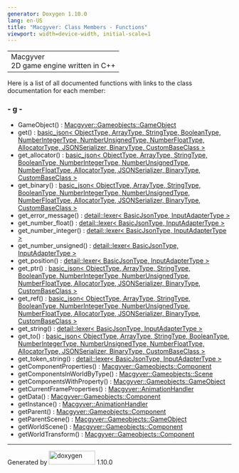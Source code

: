 ```yaml
---
generator: Doxygen 1.10.0
lang: en-US
title: "Macgyver: Class Members - Functions"
viewport: width=device-width, initial-scale=1
---
```


<div id="top">

<div id="titlearea">

<table data-cellspacing="0" data-cellpadding="0">
<colgroup>
<col style="width: 100%" />
</colgroup>
<tbody>
<tr id="projectrow" class="odd">
<td id="projectalign"><div id="projectname">
Macgyver
</div>
<div id="projectbrief">
2D game engine written in C++
</div></td>
</tr>
</tbody>
</table>

</div>

<div id="main-nav">

</div>

</div>

<div class="contents">

<div class="textblock">

Here is a list of all documented functions with links to the class
documentation for each member:

</div>

### <span id="index_g"></span>- g -

- GameObject() : <a
  href="class_macgyver_1_1_gameobjects_1_1_game_object.html#a0273c889cea933c2fd9eaba9104f8cb8"
  class="el">Macgyver::Gameobjects::GameObject</a>
- get() : <a href="classbasic__json.html#a0ab31c7fdbab38898070bca01637f886"
  class="el">basic_json&lt; ObjectType, ArrayType, StringType,
  BooleanType, NumberIntegerType, NumberUnsignedType, NumberFloatType,
  AllocatorType, JSONSerializer, BinaryType, CustomBaseClass &gt;</a>
- get_allocator() : <a href="classbasic__json.html#a4bceecf563151eb58af179416d8e6299"
  class="el">basic_json&lt; ObjectType, ArrayType, StringType,
  BooleanType, NumberIntegerType, NumberUnsignedType, NumberFloatType,
  AllocatorType, JSONSerializer, BinaryType, CustomBaseClass &gt;</a>
- get_binary() : <a href="classbasic__json.html#aaa2432a7c01833b02c6330709211ede7"
  class="el">basic_json&lt; ObjectType, ArrayType, StringType,
  BooleanType, NumberIntegerType, NumberUnsignedType, NumberFloatType,
  AllocatorType, JSONSerializer, BinaryType, CustomBaseClass &gt;</a>
- get_error_message() : <a href="classdetail_1_1lexer.html#a412c108d8b931630d54e42fbbf764fc4"
  class="el">detail::lexer&lt; BasicJsonType, InputAdapterType &gt;</a>
- get_number_float() : <a href="classdetail_1_1lexer.html#af2e903d32a7e3705c66539ea1e30ce59"
  class="el">detail::lexer&lt; BasicJsonType, InputAdapterType &gt;</a>
- get_number_integer() : <a href="classdetail_1_1lexer.html#a4227de7d0382fb4d3e18b119f0cc87d7"
  class="el">detail::lexer&lt; BasicJsonType, InputAdapterType &gt;</a>
- get_number_unsigned() : <a href="classdetail_1_1lexer.html#a65495d5d60a279adb009efa728708441"
  class="el">detail::lexer&lt; BasicJsonType, InputAdapterType &gt;</a>
- get_position() : <a href="classdetail_1_1lexer.html#a569266654a88a2dc6f0e9a587067fc9d"
  class="el">detail::lexer&lt; BasicJsonType, InputAdapterType &gt;</a>
- get_ptr() : <a href="classbasic__json.html#aba60354728e2f7f64e3e5c6b02c5b820"
  class="el">basic_json&lt; ObjectType, ArrayType, StringType,
  BooleanType, NumberIntegerType, NumberUnsignedType, NumberFloatType,
  AllocatorType, JSONSerializer, BinaryType, CustomBaseClass &gt;</a>
- get_ref() : <a href="classbasic__json.html#a3697078e748abc4a99c23e36e321b439"
  class="el">basic_json&lt; ObjectType, ArrayType, StringType,
  BooleanType, NumberIntegerType, NumberUnsignedType, NumberFloatType,
  AllocatorType, JSONSerializer, BinaryType, CustomBaseClass &gt;</a>
- get_string() : <a href="classdetail_1_1lexer.html#aae63a63a83ae7e7bd5dc1a83669ba281"
  class="el">detail::lexer&lt; BasicJsonType, InputAdapterType &gt;</a>
- get_to() : <a href="classbasic__json.html#a8773ee34154b4f492549f5496c640ce5"
  class="el">basic_json&lt; ObjectType, ArrayType, StringType,
  BooleanType, NumberIntegerType, NumberUnsignedType, NumberFloatType,
  AllocatorType, JSONSerializer, BinaryType, CustomBaseClass &gt;</a>
- get_token_string() : <a href="classdetail_1_1lexer.html#a41481d87dc1bcaaf532f529fbc0e690b"
  class="el">detail::lexer&lt; BasicJsonType, InputAdapterType &gt;</a>
- getComponentProperties() : <a
  href="class_macgyver_1_1_gameobjects_1_1_component.html#a50c295e01fe69a2f43685e9890a5359f"
  class="el">Macgyver::Gameobjects::Component</a>
- getComponentsInWorldByType() : <a
  href="class_macgyver_1_1_gameobjects_1_1_scene.html#a58460843bde423dd9435dc69fd33f383"
  class="el">Macgyver::Gameobjects::Scene</a>
- getComponentsWithProperty() : <a
  href="class_macgyver_1_1_gameobjects_1_1_game_object.html#a6947bfb7c95b76e590a285c39b29f91d"
  class="el">Macgyver::Gameobjects::GameObject</a>
- getCurrentFrameProperties() : <a
  href="class_macgyver_1_1_animation_handler.html#a2a58f9b4bec9540afd2b6ea20e985dc3"
  class="el">Macgyver::AnimationHandler</a>
- getData() : <a
  href="class_macgyver_1_1_gameobjects_1_1_component.html#ae5f3db39ad5c8f64175b92e402bd7bf4"
  class="el">Macgyver::Gameobjects::Component</a>
- getInstance() : <a
  href="class_macgyver_1_1_animation_handler.html#a47d6dc2ae1e4731dd83ad9dac28caa9f"
  class="el">Macgyver::AnimationHandler</a>
- getParent() : <a
  href="class_macgyver_1_1_gameobjects_1_1_component.html#ac6186df35dea96b00215fe8eb09cd1a8"
  class="el">Macgyver::Gameobjects::Component</a>
- getParentScene() : <a
  href="class_macgyver_1_1_gameobjects_1_1_game_object.html#a6be9d2a46c2b8432494ded09f7c93e06"
  class="el">Macgyver::Gameobjects::GameObject</a>
- getWorldScene() : <a
  href="class_macgyver_1_1_gameobjects_1_1_component.html#ab3c9033561496927b4ad2fce2e651293"
  class="el">Macgyver::Gameobjects::Component</a>
- getWorldTransform() : <a
  href="class_macgyver_1_1_gameobjects_1_1_component.html#ae5d464e0bce97db3047dc42f66325d92"
  class="el">Macgyver::Gameobjects::Component</a>

</div>

------------------------------------------------------------------------

<span class="small">Generated
by [<img src="doxygen.svg" class="footer" width="104" height="31"
alt="doxygen" />](https://www.doxygen.org/index.html) 1.10.0</span>
